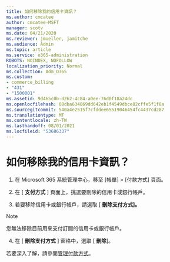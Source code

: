 ```yaml
---
title: 如何移除我的信用卡資訊？
ms.author: cmcatee
author: cmcatee-MSFT
manager: scotv
ms.date: 04/21/2020
ms.reviewer: jmueller, jamitche
ms.audience: Admin
ms.topic: article
ms.service: o365-administration
ROBOTS: NOINDEX, NOFOLLOW
localization_priority: Normal
ms.collection: Adm_O365
ms.custom:
- commerce_billing
- "431"
- "1500001"
ms.assetid: 9d465c0b-d262-4c84-a0ee-76d0f18a24dc
ms.openlocfilehash: 08dba634869dd642eb1f4549dbce82cffe5f1f8a
ms.sourcegitcommit: 540a4e2515f7cfddee65519046454fc4437cd287
ms.translationtype: MT
ms.contentlocale: zh-TW
ms.lasthandoff: 08/01/2021
ms.locfileid: "53686337"
---
```

# <a name="how-do-i-remove-my-credit-card-information"></a>如何移除我的信用卡資訊？

1. 在 Microsoft 365 系統管理中心，移至 [帳單] \> [付款方式][](https://go.microsoft.com/fwlink/p/?linkid=2018806) 頁面。

2. 在 [ **支付方式** ] 頁面上，挑選要刪除的信用卡或銀行帳戶。

3. 若要移除信用卡或銀行帳戶，請選取 [ **刪除支付方式]。**

> [!NOTE]
> 您無法移除目前用來支付訂閱的信用卡或銀行帳戶。

4. 在 [ **刪除支付方式** ] 窗格中，選取 [ **刪除**]。

若要深入了解，請參閱[管理付款方式](/microsoft-365/commerce/billing-and-payments/manage-payment-methods)。